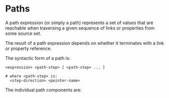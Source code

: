 # Paths

A path expression (or simply a path) represents a set of values that are reachable when traversing a given sequence of links or properties from some source set.

The result of a path expression depends on whether it terminates with a link or property reference.

The syntactic form of a path is:

```edgeql-synopsis
<expression> <path-step> [ <path-step> ... ]

# where <path-step> is:
  <step-direction> <pointer-name>
```

The individual path components are:

